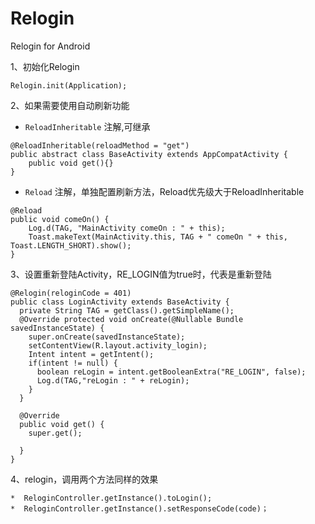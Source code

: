 # Relogin
Relogin for Android

1、初始化Relogin


``Relogin.init(Application);``

2、如果需要使用自动刷新功能
  *  ``ReloadInheritable`` 注解,可继承
  
  
    @ReloadInheritable(reloadMethod = "get")
    public abstract class BaseActivity extends AppCompatActivity {
        public void get(){}
    }
  
  *   ``Reload`` 注解，单独配置刷新方法，Reload优先级大于ReloadInheritable
  
  
    @Reload
    public void comeOn() {
        Log.d(TAG, "MainActivity comeOn : " + this);
        Toast.makeText(MainActivity.this, TAG + " comeOn " + this, Toast.LENGTH_SHORT).show();
    }
       
3、设置重新登陆Activity，RE_LOGIN值为true时，代表是重新登陆


    @Relogin(reloginCode = 401)
    public class LoginActivity extends BaseActivity {
      private String TAG = getClass().getSimpleName();
      @Override protected void onCreate(@Nullable Bundle savedInstanceState) {
        super.onCreate(savedInstanceState);
        setContentView(R.layout.activity_login);
        Intent intent = getIntent();
        if(intent != null) {
          boolean reLogin = intent.getBooleanExtra("RE_LOGIN", false);
          Log.d(TAG,"reLogin : " + reLogin);
        }
      }

      @Override
      public void get() {
        super.get();

      }
    }

4、relogin，调用两个方法同样的效果

    *  ReloginController.getInstance().toLogin();
    *  ReloginController.getInstance().setResponseCode(code)；
